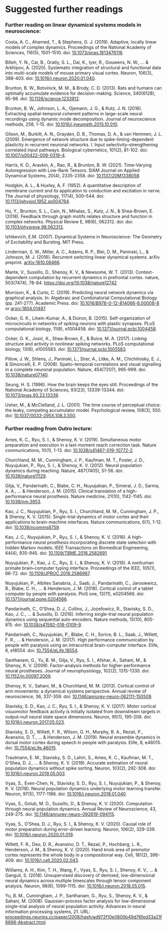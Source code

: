 # Suggested further readings

### Further reading on linear dynamical systems models in neuroscience:

Costa, A. C., Ahamed, T., & Stephens, G. J. (2019). Adaptive, locally linear models of complex dynamics. Proceedings of the National Academy of Sciences, 116(5), 1501-1510. doi: [10.1073/pnas.1813476116](https://doi.org/10.1073/pnas.1813476116).

Billeh, Y. N., Cai, B., Gratiy, S. L., Dai, K., Iyer, R., Gouwens, N. W., ... & Arkhipov, A. (2020). Systematic integration of structural and functional data into multi-scale models of mouse primary visual cortex. Neuron, 106(3), 388-403. doi: [10.1016/j.neuron.2020.01.040](https://doi.org/10.1016/j.neuron.2020.01.040).

Brunton, B. W., Botvinick, M. M., & Brody, C. D. (2013). Rats and humans can optimally accumulate evidence for decision-making. Science, 340(6128), 95-98. doi: [10.1126/science.1233912](https://doi.org/10.1126/science.1233912).

Brunton, B. W., Johnson, L. A., Ojemann, J. G., & Kutz, J. N. (2016). Extracting spatial–temporal coherent patterns in large-scale neural recordings using dynamic mode decomposition. Journal of neuroscience methods, 258, 1-15. doi: [10.1016/j.jneumeth.2015.10.010](https://doi.org/10.1016/j.jneumeth.2015.10.010).

Gilson, M., Burkitt, A. N., Grayden, D. B., Thomas, D. A., & van Hemmen, J. L. (2009). Emergence of network structure due to spike-timing-dependent plasticity in recurrent neuronal networks. I. Input selectivity–strengthening correlated input pathways. Biological cybernetics, 101(2), 81-102. doi: [10.1007/s00422-009-0319-4](https://doi.org/10.1007/s00422-009-0319-4).

Harris, K. D., Aravkin, A., Rao, R., & Brunton, B. W. (2021). Time-Varying Autoregression with Low-Rank Tensors. SIAM Journal on Applied Dynamical Systems, 20(4), 2335-2358. doi: [10.1137/20M1338058](https://doi.org/10.1137/20M1338058).

Hodgkin, A. L., & Huxley, A. F. (1952). A quantitative description of membrane current and its application
to conduction and excitation in nerve. The Journal of physiology, 117(4), 500–544. doi: [10.1113/jphysiol.1952.sp004764](https://doi.org/10.1113/jphysiol.1952.sp004764).

Hu, Y., Brunton, S. L., Cain, N., Mihalas, S., Kutz, J. N., & Shea-Brown, E. (2018). Feedback through graph motifs relates structure and function in complex networks. Physical Review E, 98(6), 062312. doi: doi: [10.1103/physreve.98.062312](https://doi.org/10.1103/physreve.98.062312).

Izhikevich, E.M. (2007). Dynamical Systems in Neuroscience: The Geometry of Excitability and Bursting. MIT Press.

Linderman, S. W., Miller, A. C., Adams, R. P., Blei, D. M., Paninski, L., & Johnson, M. J. (2016). Recurrent switching linear dynamical systems. arXiv preprint. [arXiv:1610.08466](http://arxiv.org/abs/1610.08466).

Mante, V., Sussillo, D., Shenoy, K. V., & Newsome, W. T. (2013). Context-dependent computation by recurrent dynamics in prefrontal cortex. nature, 503(7474), 78-84. https://doi.org/10.1038/nature12742

Morrison, K., & Curto, C. (2019). Predicting neural network dynamics via graphical analysis. In: Algebraic and Combinatorial Computational Biology (pp. 241-277). Academic Press. doi: [10.1016/B978-0-12-814066-6.00008-8](https://doi.org/10.1016/B978-0-12-814066-6.00008-8) or [arxiv:1804.01487](http://arxiv.org/abs/1804.01487).

Ocker, G. K., Litwin-Kumar, A., & Doiron, B. (2015). Self-organization of microcircuits in networks of spiking neurons with plastic synapses. PLoS computational biology, 11(8), e1004458. doi: [10.1371/journal.pcbi.1004458](https://doi.org/10.1371/journal.pcbi.1004458).

Ocker, G. K., Josić, K., Shea-Brown, E., & Buice, M. A. (2017). Linking structure and activity in nonlinear spiking networks. PLoS computational biology, 13(6), e1005583. doi: [10.1371/journal.pcbi.1005583](https://doi.org/10.1371/journal.pcbi.1005583).

Pillow, J. W., Shlens, J., Paninski, L., Sher, A., Litke, A. M., Chichilnisky, E. J., & Simoncelli, E. P. (2008). Spatio-temporal correlations and visual signalling in a complete neuronal population. Nature, 454(7207), 995-999. doi: [10.1038/nature07140](https://doi.org/10.1038/nature07140).

Seung, H. S. (1996). How the brain keeps the eyes still. Proceedings of the National Academy of Sciences, 93(23), 13339-13344. doi: [10.1073/pnas.93.23.13339](https://doi.org/10.1073/pnas.93.23.13339).

Usher, M., & McClelland, J. L. (2001). The time course of perceptual choice: the leaky, competing accumulator model. Psychological review, 108(3), 550. doi: [10.1037/0033-295X.108.3.550](https://doi.org/10.1037/0033-295X.108.3.550).

### Further reading from Outro lecture:

Ames, K. C., Ryu, S. I., & Shenoy, K. V. (2019). Simultaneous motor preparation and execution in a last-moment reach correction task. Nature communications, 10(1), 1-13. doi: [10.1038/s41467-019-10772-2](https://doi.org/10.1038/s41467-019-10772-2).

Churchland, M. M., Cunningham, J. P., Kaufman, M. T., Foster, J. D., Nuyujukian, P., Ryu, S. I., & Shenoy, K. V. (2012). Neural population dynamics during reaching. Nature, 487(7405), 51-56. doi: [10.1038/nature11129](https://doi.org/10.1038/nature11129).

Gilja, V., Pandarinath, C., Blabe, C. H., Nuyujukian, P., Simeral, J. D., Sarma, A. A., ... & Henderson, J. M. (2015). Clinical translation of a high-performance neural prosthesis. Nature medicine, 21(10), 1142-1145. doi: [10.1038/nm.3953](https://doi.org/10.1038/nm.3953).

Kao, J. C., Nuyujukian, P., Ryu, S. I., Churchland, M. M., Cunningham, J. P., & Shenoy, K. V. (2015). Single-trial dynamics of motor cortex and their applications to brain-machine interfaces. Nature communications, 6(1), 1-12. doi: [10.1038/ncomms8759](https://doi.org/10.1038/ncomms8759).

Kao, J. C., Nuyujukian, P., Ryu, S. I., & Shenoy, K. V. (2016). A high-performance neural prosthesis incorporating discrete state selection with hidden Markov models. IEEE Transactions on Biomedical Engineering, 64(4), 935-945. doi: [10.1109/TBME.2016.2582691](https://doi.org/10.1109/TBME.2016.2582691).

Nuyujukian, P., Kao, J. C., Ryu, S. I., & Shenoy, K. V. (2016). A nonhuman primate brain–computer typing interface. Proceedings of the IEEE, 105(1), 66-72. doi: [10.1109/JPROC.2016.2586967](https://doi.org/10.1109/JPROC.2016.2586967).

Nuyujukian, P., Albites Sanabria, J., Saab, J., Pandarinath, C., Jarosiewicz, B., Blabe, C. H., ... & Henderson, J. M. (2018). Cortical control of a tablet computer by people with paralysis. PloS one, 13(11), e0204566. doi: [10.1371/journal.pone.0204566](https://doi.org/10.1371/journal.pone.0204566).

Pandarinath, C., O’Shea, D. J., Collins, J., Jozefowicz, R., Stavisky, S. D., Kao, J. C., ... & Sussillo, D. (2018). Inferring single-trial neural population dynamics using sequential auto-encoders. Nature methods, 15(10), 805-815. doi: [10.1038/s41592-018-0109-9](https://doi.org/10.1038/s41592-018-0109-9).

Pandarinath, C., Nuyujukian, P., Blabe, C. H., Sorice, B. L., Saab, J., Willett, F. R., ... & Henderson, J. M. (2017). High performance communication by people with paralysis using an intracortical brain-computer interface. Elife, 6, e18554. doi: [10.7554/eLife.18554](https://doi.org/10.7554/eLife.18554).

Santhanam, G., Yu, B. M., Gilja, V., Ryu, S. I., Afshar, A., Sahani, M., & Shenoy, K. V. (2009). Factor-analysis methods for higher-performance neural prostheses. Journal of neurophysiology, 102(2), 1315-1330. doi: [10.1152/jn.00097.2009](https://doi.org/10.1152/jn.00097.2009).

Shenoy, K. V., Sahani, M., & Churchland, M. M. (2013). Cortical control of arm movements: a dynamical systems perspective. Annual review of neuroscience, 36, 337-359. doi: [10.1146/annurev-neuro-062111-150509](https://doi.org/10.1146/annurev-neuro-062111-150509).

Stavisky, S. D., Kao, J. C., Ryu, S. I., & Shenoy, K. V. (2017). Motor cortical visuomotor feedback activity is initially isolated from downstream targets in output-null neural state space dimensions. Neuron, 95(1), 195-208. doi: [10.1016/j.neuron.2017.05.023](https://doi.org/10.1016/j.neuron.2017.05.023).

Stavisky, S. D., Willett, F. R., Wilson, G. H., Murphy, B. A., Rezaii, P., Avansino, D. T., ... & Henderson, J. M. (2019). Neural ensemble dynamics in dorsal motor cortex during speech in people with paralysis. Elife, 8, e46015. doi: [10.7554/eLife.46015](https://doi.org/10.7554/eLife.46015).

Trautmann, E. M., Stavisky, S. D., Lahiri, S., Ames, K. C., Kaufman, M. T., O’Shea, D. J., ... & Shenoy, K. V. (2019). Accurate estimation of neural population dynamics without spike sorting. Neuron, 103(2), 292-308. doi: [10.1016/j.neuron.2019.05.003](https://doi.org/10.1016/j.neuron.2019.05.003).

Vyas, S., Even-Chen, N., Stavisky, S. D., Ryu, S. I., Nuyujukian, P., & Shenoy, K. V. (2018). Neural population dynamics underlying motor learning transfer. Neuron, 97(5), 1177-1186. doi: [10.1016/j.neuron.2018.01.040](https://doi.org/10.1016/j.neuron.2018.01.040).

Vyas, S., Golub, M. D., Sussillo, D., & Shenoy, K. V. (2020). Computation through neural population dynamics. Annual Review of Neuroscience, 43, 249-275. doi: [10.1146/annurev-neuro-092619-094115](https://doi.org/10.1146/annurev-neuro-092619-094115).

Vyas, S., O’Shea, D. J., Ryu, S. I., & Shenoy, K. V. (2020). Causal role of motor preparation during error-driven learning. Neuron, 106(2), 329-339. doi: [10.1016/j.neuron.2020.01.019](https://doi.org/10.1016/j.neuron.2020.01.019).

Willett, F. R., Deo, D. R., Avansino, D. T., Rezaii, P., Hochberg, L. R., Henderson, J. M., & Shenoy, K. V. (2020). Hand knob area of premotor cortex represents the whole body in a compositional way. Cell, 181(2), 396-409. doi: [10.1016/j.cell.2020.02.043](https://doi.org/10.1016/j.cell.2020.02.043).

Williams, A. H., Kim, T. H., Wang, F., Vyas, S., Ryu, S. I., Shenoy, K. V., ... & Ganguli, S. (2018). Unsupervised discovery of demixed, low-dimensional neural dynamics across multiple timescales through tensor component analysis. Neuron, 98(6), 1099-1115. doi: [10.1016/j.neuron.2018.05.015](https://doi.org/10.1016/j.neuron.2018.05.015).

Yu, B. M., Cunningham, J. P., Santhanam, G., Ryu, S., Shenoy, K. V., & Sahani, M. (2008). Gaussian-process factor analysis for low-dimensional single-trial analysis of neural population activity. Advances in neural information processing systems, 21. URL: [proceedings.neurips.cc/paper/2008/hash/ad972f10e0800b49d76fed33a21f6698-Abstract.html](https://proceedings.neurips.cc/paper/2008/hash/ad972f10e0800b49d76fed33a21f6698-Abstract.html).
